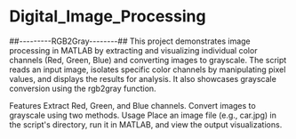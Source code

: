 # Digital_Image_Processing

##---------RGB2Gray--------##
This project demonstrates image processing in MATLAB by extracting and visualizing individual color channels (Red, Green, Blue) and converting images to grayscale. The script reads an input image, isolates specific color channels by manipulating pixel values, and displays the results for analysis. It also showcases grayscale conversion using the rgb2gray function.

Features
Extract Red, Green, and Blue channels.
Convert images to grayscale using two methods.
Usage
Place an image file (e.g., car.jpg) in the script's directory, run it in MATLAB, and view the output visualizations.

